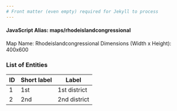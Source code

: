 ```yaml
---
# Front matter (even empty) required for Jekyll to process
---
```


#### JavaScript Alias: maps/rhodeislandcongressional

Map Name: Rhodeislandcongressional
Dimensions (Width x Height): 400x600





### List of Entities

ID | Short label | Label
---|---|---|
1|1st|1st district
2|2nd|2nd district

